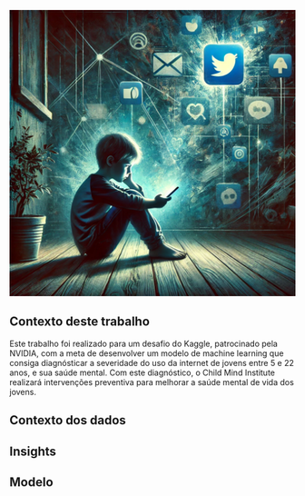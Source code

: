 ![Imagem de capa](https://github.com/jeffersonrafael/Mental-Health-Machine-Learning/blob/main/Assets/DALLE2_1.png)

## Contexto deste trabalho
Este trabalho foi realizado para um desafio do Kaggle, patrocinado pela NVIDIA, com a meta de desenvolver um modelo de machine learning que consiga diagnósticar a severidade do uso da internet de jovens entre 5 e 22 anos, e sua saúde mental. Com este diagnóstico, o Child Mind Institute realizará intervenções preventiva para melhorar a saúde mental de vida dos jovens.




## Contexto dos dados


## Insights


## Modelo

